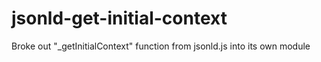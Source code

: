 # jsonld-get-initial-context
Broke out "_getInitialContext" function from jsonld.js into its own module
